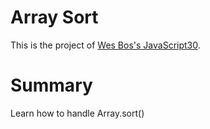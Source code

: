 # Array Sort

This is the project of [Wes Bos's JavaScript30](https://javascript30.com/).  

# Summary

Learn how to handle Array.sort()